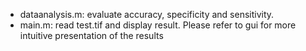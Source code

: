 
- dataanalysis.m: evaluate accuracy, specificity and sensitivity.
- main.m: read test.tif and display result. Please refer to gui for more intuitive presentation of the results
